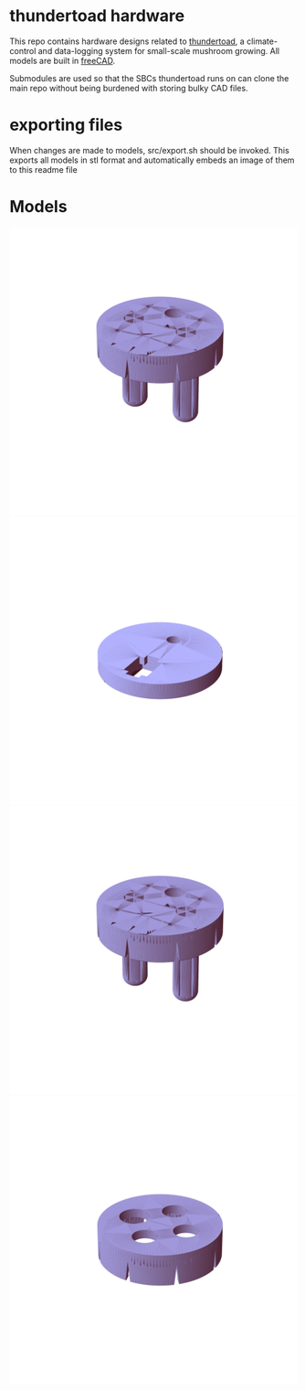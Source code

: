 # thundertoad hardware
This repo contains hardware designs related to
[thundertoad](https://github.com/ksu-cs-projects-2022-2023/spring2023-isaacPetersonKSU),
a climate-control and data-logging system for small-scale mushroom growing. All
models are built in [freeCAD](https://www.freecad.org/).


Submodules are used so that the SBCs thundertoad runs on can clone the main
repo without being burdened with storing bulky CAD files.


# exporting files
When changes are made to models, src/export.sh should be invoked. This exports all models in stl format and automatically embeds an image of them to this readme file

# Models
![unibody](img/unibody.png "2023-05-04 12:01:30")
![sensor_housing](img/sensor_housing.png "2023-05-04 12:01:30")
![port_clip](img/port_clip.png "2023-05-04 12:01:30")
![drill_guide](img/drill_guide.png "2023-05-04 12:01:30")
